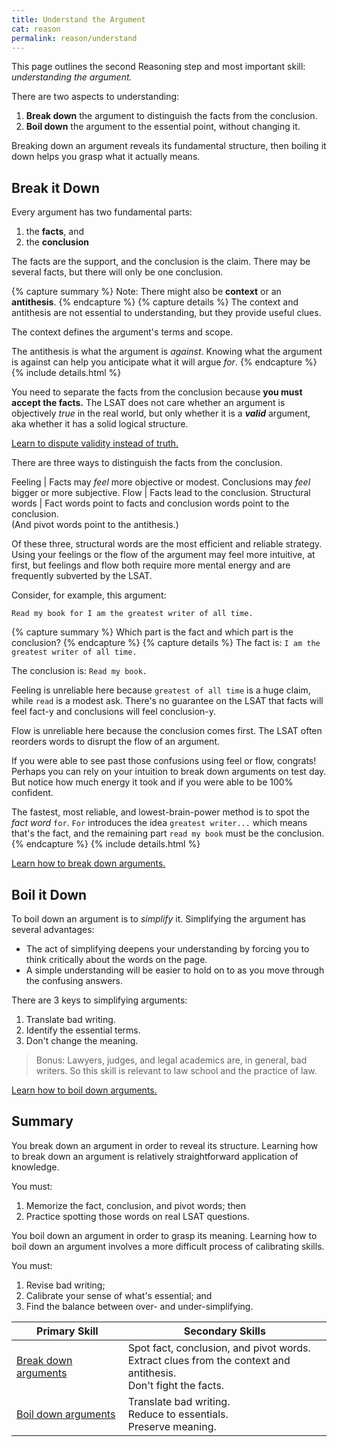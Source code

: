 ```yaml
---
title: Understand the Argument
cat: reason
permalink: reason/understand
---
```


This page outlines the second Reasoning step and most important skill: *understanding the argument.*

There are two aspects to understanding:

1. **Break down** the argument to distinguish the facts from the conclusion.
2. **Boil down** the argument to the essential point, without changing it.

Breaking down an argument reveals its fundamental structure, then boiling it down helps you grasp what it actually means.

## Break it Down

Every argument has two fundamental parts: 

1. the **facts**, and
2. the **conclusion**

The facts are the support, and the conclusion is the claim. There may be several facts, but there will only be one conclusion.

{% capture summary %}
Note: There might also be **context** or an **antithesis**.
{% endcapture %}
{% capture details %}
The context and antithesis are not essential to understanding, but they provide useful clues.

The context defines the argument's terms and scope.

The antithesis is what the argument is *against*. Knowing what the argument is against can help you anticipate what it will argue *for*.
{% endcapture %}
{% include details.html %}

You need to separate the facts from the conclusion because **you must accept the facts.** The LSAT does not care whether an argument is objectively *true* in the real world, but only whether it is a ***valid*** argument, aka whether it has a solid logical structure.

[Learn to dispute validity instead of truth.][truth]

There are three ways to distinguish the facts from the conclusion.

Feeling | Facts may *feel* more objective or modest. Conclusions may *feel* bigger or more subjective.
Flow | Facts lead to the conclusion.
Structural words | Fact words point to facts and conclusion words point to the conclusion. <br>(And pivot words point to the antithesis.)

Of these three, structural words are the most efficient and reliable strategy. Using your feelings or the flow of the argument may feel more intuitive, at first, but feelings and flow both require more mental energy and are frequently subverted by the LSAT.

Consider, for example, this argument:

    Read my book for I am the greatest writer of all time.

{% capture summary %}
Which part is the fact and which part is the conclusion?
{% endcapture %}
{% capture details %}
The fact is: `I am the greatest writer of all time.`

The conclusion is: `Read my book.`

Feeling is unreliable here because `greatest of all time` is a huge claim, while `read` is a modest ask. There's no guarantee on the LSAT that facts will feel fact-y and conclusions will feel conclusion-y.

Flow is unreliable here because the conclusion comes first. The LSAT often reorders words to disrupt the flow of an argument.

If you were able to see past those confusions using feel or flow, congrats! Perhaps you can rely on your intuition to break down arguments on test day. But notice how much energy it took and if you were able to be 100% confident.

The fastest, most reliable, and lowest-brain-power method is to spot the *fact word* `for`. `For` introduces the idea `greatest writer...` which means that's the fact, and the remaining part `read my book` must be the conclusion.
{% endcapture %}
{% include details.html %}

[Learn how to break down arguments.][break]

## Boil it Down

To boil down an argument is to *simplify* it. Simplifying the argument has several advantages:

- The act of simplifying deepens your understanding by forcing you to think critically about the words on the page.
- A simple understanding will be easier to hold on to as you move through the confusing answers.

There are 3 keys to simplifying arguments:

1. Translate bad writing.
1. Identify the essential terms.
1. Don't change the meaning.

> Bonus: Lawyers, judges, and legal academics are, in general, bad writers. So this skill is relevant to law school and the practice of law.

[Learn how to boil down arguments.][boil]

## Summary

You break down an argument in order to reveal its structure.
Learning how to break down an argument is relatively straightforward application of knowledge.

You must:

1. Memorize the fact, conclusion, and pivot words; then
1. Practice spotting those words on real LSAT questions.

You boil down an argument in order to grasp its meaning.
Learning how to boil down an argument involves a more difficult process of calibrating skills.

You must:

1. Revise bad writing; 
1. Calibrate your sense of what's essential; and 
1. Find the balance between over- and under-simplifying.

Primary Skill | Secondary Skills
-- | --
[Break down arguments][break] | Spot fact, conclusion, and pivot words. <br>Extract clues from the context and antithesis. <br>Don't fight the facts.
[Boil down arguments][boil] | Translate bad writing. <br>Reduce to essentials. <br>Preserve meaning.

[truth]: flaws.html#truth
[boil]: boil.html
[break]: break.html

